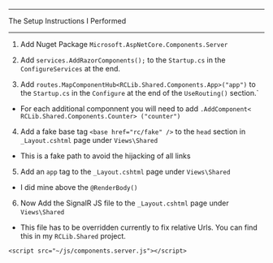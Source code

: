 ﻿***
The Setup Instructions I Performed
***

1. Add Nuget Package `Microsoft.AspNetCore.Components.Server`

2. Add `services.AddRazorComponents();` to the `Startup.cs` in the `ConfigureServices` at the end.

3. Add `routes.MapComponentHub<RCLib.Shared.Components.App>("app")` to the `Startup.cs` in the `Configure` at the end of the `UseRouting()` section.`
 - For each additional componnent you will need to add `.AddComponent< RCLib.Shared.Components.Counter> ("counter")`

4. Add a fake base tag `<base href="rc/fake" />` to the `head` section in `_Layout.cshtml` page under `Views\Shared`
 - This is a fake path to avoid the hijacking of all links
 
5. Add an `app` tag to the `_Layout.cshtml` page under `Views\Shared`
- I did mine above the `@RenderBody()`

6. Now Add the SignalR JS file to the `_Layout.cshtml` page under `Views\Shared`
- This file has to be overridden currently to fix relative Urls. You can find this in my `RCLib.Shared` project.
```
<script src="~/js/components.server.js"></script>
```


